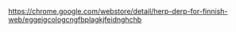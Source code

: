 https://chrome.google.com/webstore/detail/herp-derp-for-finnish-web/eggeigcologcngfbplagkjfeidnghchb

